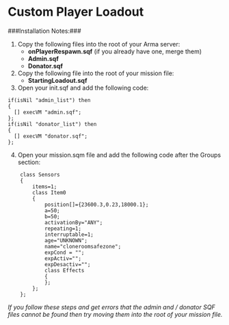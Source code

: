 # Custom Player Loadout
###Installation Notes:###
1. Copy the following files into the root of your Arma server:
	* **onPlayerRespawn.sqf** (if you already have one, merge them)
	* **Admin.sqf**
	* **Donator.sqf**
2. Copy the following file into the root of your mission file:
 	* **StartingLoadout.sqf**
3. Open your init.sqf and add the following code:
```
if(isNil "admin_list") then
{
  [] execVM "admin.sqf";	
};
if(isNil "donator_list") then
{
  [] execVM "donator.sqf";	
};
```
4. Open your mission.sqm file and add the following code after the Groups section:
```
	class Sensors
	{
		items=1;	
		class Item0
		{
			position[]={23600.3,0.23,18000.1};
			a=50;
			b=50;
			activationBy="ANY";
			repeating=1;
			interruptable=1;
			age="UNKNOWN";
			name="cloneroomsafezone";
			expCond = "";
			expActiv="";
			expDesactiv="";
			class Effects
			{
			};
		};			
	};	
```
*If you follow these steps and get errors that the admin and / donator SQF files cannot be found then try moving them into the root of your mission file.*

